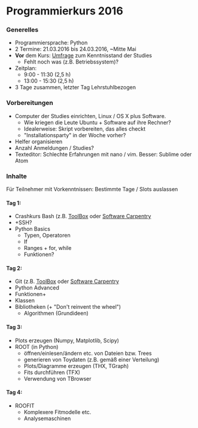 Programmierkurs 2016
====================

### Generelles

* Programmiersprache: Python
* 2 Termine: 21.03.2016 bis 24.03.2016, ~Mitte Mai
* **Vor** dem Kurs: [Umfrage](http://goo.gl/forms/uaBFThPXDi) zum Kenntnisstand der Studies 
    - Fehlt noch was (z.B. Betriebssystem)?
* Zeitplan:
    - 9:00 - 11:30 (2,5 h)
    - 13:00 - 15:30 (2,5 h)
* 3 Tage zusammen, letzter Tag Lehrstuhlbezogen

### Vorbereitungen

* Computer der Studies einrichten, Linux / OS X plus Software.
    - Wie kriegen die Leute Ubuntu + Software auf ihre Rechner?
    - Idealerweise: Skript vorbereiten, das alles checkt
    - "Installationsparty" in der Woche vorher?
 * Helfer organisieren
 * Anzahl Anmeldungen / Studies?
 * Texteditor: Schlechte Erfahrungen mit nano / vim. Besser: Sublime oder Atom

### Inhalte

Für Teilnehmer mit Vorkenntnissen: Bestimmte Tage / Slots auslassen

#### Tag 1:

* Crashkurs Bash (z.B. [ToolBox](http://toolbox.pep-dortmund.org/files/archive/2015/unix.pdf) oder [Software Carpentry](http://swcarpentry.github.io/shell-novice/)
* +SSH?
* Python Basics
    - Typen, Operatoren
    - If
    -  Ranges + for, while
    - Funktionen?
    
#### Tag 2: 

* Git (z.B. [ToolBox](http://toolbox.pep-dortmund.org/files/archive/2015/git.pdf) oder [Software Carpentry](http://swcarpentry.github.io/git-novice/)
* Python Advanced
* Funktionen+
* Klassen
* Bibliotheken (+ "Don't reinvent the wheel")
    - Algorithmen (Grundideen)
    
#### Tag 3:

* Plots erzeugen (Numpy, Matplotlib, Scipy)
* ROOT (in Python)
    - öffnen/einlesen/ändern etc. von Dateien bzw. Trees
    - generieren von Toydaten (z.B. gemäß einer Verteilung)
    - Plots/Diagramme erzeugen (THX, TGraph)
    - Fits durchführen (TFX)
    - Verwendung von TBrowser

#### Tag 4:

* ROOFIT
    - Komplexere Fitmodelle etc.
    - Analysemaschinen

